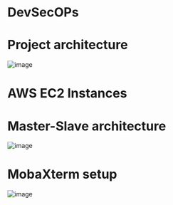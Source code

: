 # DevSecOPs

# Project architecture

![image](https://github.com/user-attachments/assets/1019c6d8-7385-43a9-a5cb-fbba19fc653d)

# AWS EC2 Instances
# Master-Slave architecture

![image](https://github.com/user-attachments/assets/f361b82c-45ec-4d57-8169-ae6f9bcfffe4)

# MobaXterm setup
![image](https://github.com/user-attachments/assets/48502fd7-17be-4fb4-bfec-f1b95dbe9288)



